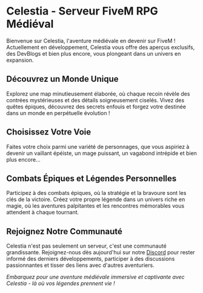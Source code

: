 # Celestia - Serveur FiveM RPG Médiéval

Bienvenue sur Celestia, l'aventure médiévale en devenir sur FiveM ! Actuellement en développement, Celestia vous offre des aperçus exclusifs, des DevBlogs et bien plus encore, vous plongeant dans un univers en expansion.

## Découvrez un Monde Unique
Explorez une map minutieusement élaborée, où chaque recoin révèle des contrées mystérieuses et des détails soigneusement ciselés. Vivez des quêtes épiques, découvrez des secrets enfouis et forgez votre destinée dans un monde en perpétuelle évolution !

## Choisissez Votre Voie
Faites votre choix parmi une variété de personnages, que vous aspiriez à devenir un vaillant épéiste, un mage puissant, un vagabond intrépide et bien plus encore...

## Combats Épiques et Légendes Personnelles
Participez à des combats épiques, où la stratégie et la bravoure sont les clés de la victoire. Créez votre propre légende dans un univers riche en magie, où les aventures palpitantes et les rencontres mémorables vous attendent à chaque tournant.

## Rejoignez Notre Communauté
Celestia n'est pas seulement un serveur, c'est une communauté grandissante. Rejoignez-nous dès aujourd'hui sur notre [Discord](https://discord.gg/pAz48EDe5p) pour rester informé des derniers développements, participer à des discussions passionnantes et tisser des liens avec d'autres aventuriers.

*Embarquez pour une aventure médiévale immersive et captivante avec Celestia - là où vos légendes prennent vie !*
